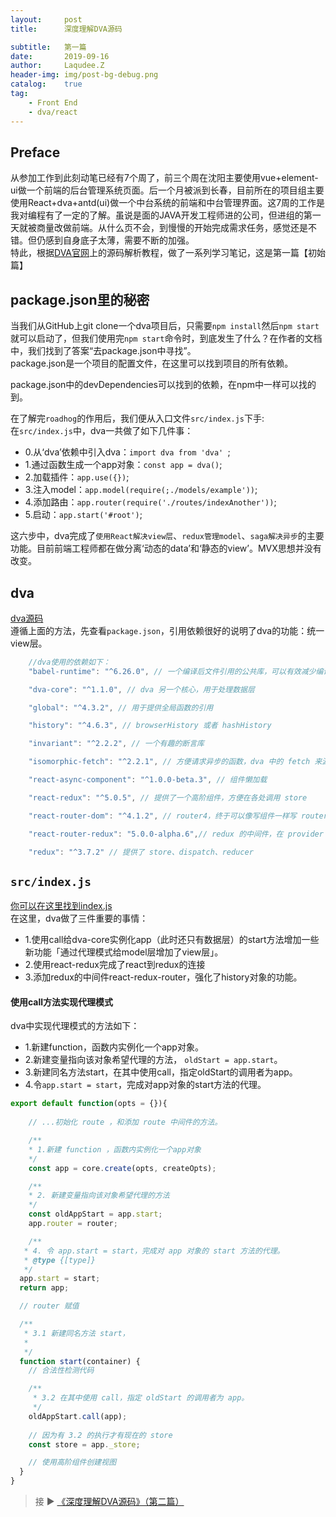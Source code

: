```yaml
---
layout:     post
title:      深度理解DVA源码

subtitle:   第一篇
date:       2019-09-16
author:     Laqudee.Z
header-img: img/post-bg-debug.png
catalog:    true
tag:
    - Front End
    - dva/react
---
```


## Preface
从参加工作到此刻动笔已经有7个周了，前三个周在沈阳主要使用vue+element-ui做一个前端的后台管理系统页面。后一个月被派到长春，目前所在的项目组主要使用React+dva+antd(ui)做一个中台系统的前端和中台管理界面。这7周的工作是我对编程有了一定的了解。虽说是面的JAVA开发工程师进的公司，但进组的第一天就被商量改做前端。从什么页不会，到慢慢的开始完成需求任务，感觉还是不错。但仍感到自身底子太薄，需要不断的加强。    
特此，根据[DVA官网](https://dvajs.com/guide/source-code-explore.html)上的源码解析教程，做了一系列学习笔记，这是第一篇【初始篇】

## package.json里的秘密

当我们从GitHub上git clone一个dva项目后，只需要```npm install```然后```npm start```就可以启动了，但我们使用完```npm start```命令时，到底发生了什么？在作者的文档中，我们找到了答案“去package.json中寻找”。    
package.json是一个项目的配置文件，在这里可以找到项目的所有依赖。

package.json中的devDependencies可以找到的依赖，在npm中一样可以找的到。

在了解完```roadhog```的作用后，我们便从入口文件```src/index.js```下手:    
在```src/index.js```中，dva一共做了如下几件事：    
- 0.从‘dva’依赖中引入dva：```import dva from 'dva' ```;
- 1.通过函数生成一个app对象：```const app = dva()```;
- 2.加载插件：```app.use({})```;
- 3.注入model：```app.model(require(;./models/example'))```;
- 4.添加路由：```app.router(require('./routes/indexAnother'))```;
- 5.启动：```app.start('#root')```;    

这六步中，dva完成了```使用React解决view层```、```redux管理model```、```saga解决异步```的主要功能。目前前端工程师都在做分离‘动态的data’和‘静态的view’。MVX思想并没有改变。

## dva    
[dva源码](https://github.com/dvajs/dva)     
遵循上面的方法，先查看```package.json```，引用依赖很好的说明了dva的功能：统一view层。    
```java
    //dva使用的依赖如下：
    "babel-runtime": "^6.26.0", // 一个编译后文件引用的公共库，可以有效减少编译后的文件体积

    "dva-core": "^1.1.0", // dva 另一个核心，用于处理数据层

    "global": "^4.3.2", // 用于提供全局函数的引用

    "history": "^4.6.3", // browserHistory 或者 hashHistory

    "invariant": "^2.2.2", // 一个有趣的断言库

    "isomorphic-fetch": "^2.2.1", // 方便请求异步的函数，dva 中的 fetch 来源

    "react-async-component": "^1.0.0-beta.3", // 组件懒加载

    "react-redux": "^5.0.5", // 提供了一个高阶组件，方便在各处调用 store

    "react-router-dom": "^4.1.2", // router4，终于可以像写组件一样写 router 了

    "react-router-redux": "5.0.0-alpha.6",// redux 的中间件，在 provider 里可以嵌套 router

    "redux": "^3.7.2" // 提供了 store、dispatch、reducer 
```

## ```src/index.js```
[你可以在这里找到index.js](https://github.com/dvajs/dva/blob/master/packages/dva/src/index.js)     
在这里，dva做了三件重要的事情：   
- 1.使用call给dva-core实例化app（此时还只有数据层）的start方法增加一些新功能「通过代理模式给model层增加了view层」。
- 2.使用react-redux完成了react到redux的连接
- 3.添加redux的中间件react-redux-router，强化了history对象的功能。

#### 使用call方法实现代理模式
dva中实现代理模式的方法如下：    
- 1.新建function，函数内实例化一个app对象。
- 2.新建变量指向该对象希望代理的方法， ```oldStart = app.start```。
- 3.新建同名方法start，在其中使用call，指定oldStart的调用者为app。
- 4.令```app.start = start```，完成对app对象的start方法的代理。

```js
export default function(opts = {}){
    
    // ...初始化 route ，和添加 route 中间件的方法。

    /**
    * 1.新建 function ，函数内实例化一个app对象
    */
    const app = core.create(opts, createOpts);

    /**
    * 2. 新建变量指向该对象希望代理的方法
    */
    const oldAppStart = app.start;
    app.router = router;

    /**
   * 4. 令 app.start = start，完成对 app 对象的 start 方法的代理。
   * @type {[type]}
   */
  app.start = start;
  return app;

  // router 赋值

  /**
   * 3.1 新建同名方法 start，
   * 
   */
  function start(container) {
    // 合法性检测代码

    /**
     * 3.2 在其中使用 call，指定 oldStart 的调用者为 app。
     */
    oldAppStart.call(app);
	
	// 因为有 3.2 的执行才有现在的 store
    const store = app._store;

	// 使用高阶组件创建视图
  }
}
```

> 接 ▶️ [《深度理解DVA源码》（第二篇）](https://zhaoylong.github.io/2019/09/19/%E6%B7%B1%E5%BA%A6%E7%90%86%E8%A7%A3DVA%E6%BA%90%E7%A0%81/)